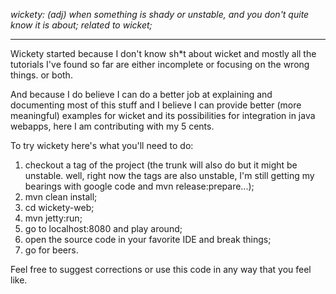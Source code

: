 _wickety: (adj) when something is shady or unstable, and you don't quite know it is about; related to wicket;_

---

Wickety started because I don't know sh\*t about wicket and mostly all the tutorials I've found so far are either incomplete or focusing on the wrong things. or both.

And because I do believe I can do a better job at explaining and documenting most of this stuff and I believe I can provide better (more meaningful) examples for wicket and its possibilities for integration in java webapps, here I am contributing with my 5 cents.

To try wickety here's what you'll need to do:
  1. checkout a tag of the project (the trunk will also do but it might be unstable. well, right now the tags are also unstable, I'm still getting my bearings with google code and mvn release:prepare...);
  1. mvn clean install;
  1. cd wickety-web;
  1. mvn jetty:run;
  1. go to localhost:8080 and play around;
  1. open the source code in your favorite IDE and break things;
  1. go for beers.

Feel free to suggest corrections or use this code in any way that you feel like.